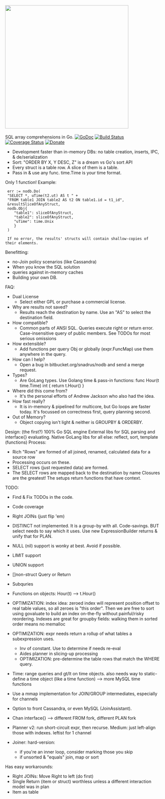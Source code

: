 # <img src="http://snadrus.github.io/logo-nodb.png" width="400">
SQL array comprehensions in Go. [![GoDoc](http://img.shields.io/badge/go-documentation-blue.svg?style=flat-square)](http://godoc.org/github.com/snadrus/nodb)        [![Build Status](http://img.shields.io/travis/snadrus/nodb.svg?style=flat-square)](https://travis-ci.org/snadrus/nodb)     [![Coverage Status](https://coveralls.io/repos/github/snadrus/nodb/badge.svg?branch=master)](https://coveralls.io/github/snadrus/nodb?branch=master)    [![Donate](https://www.paypalobjects.com/en_US/i/btn/btn_donate_SM.gif)](https://www.paypal.com/cgi-bin/webscr?cmd=_s-xclick&hosted_button_id=C6284X93YL4WA)

- Development faster than in-memory DBs: no table creation, inserts, IPC, & de/serialization
- Sort: "ORDER BY X, Y DESC, Z" is a dream vs Go's sort API
- Every struct is a table row. A slice of them is a table. 
- Pass in & use any func. time.Time is your time format.

Only 1 function! Example:

     err := nodb.Do(
     "SELECT *, uTime(t2.ut) AS t " +
     "FROM table1 JOIN table2 AS t2 ON table1.id = t1_id", 
     &resultSliceOfAnyStruct,
     nodb.Obj{
        "table1": sliceOfAnyStruct, 
        "table2": sliceOfAnyStruct, 
        "uTime": time.Unix
        }
     )

     If no error, the results' structs will contain shallow-copies of their elements.


Benefitting:
- no-Join policy scenarios (like Cassandra)
- When you know the SQL solution
- queries against in-memory caches
- Building your own DB.

FAQ:
- Dual License
  * Select either GPL or purchase a commercial license.
- Why are results not saved?
  * Results reach the destination by name. Use an "AS" to select the destination field.
- How compatible?
  * Common parts of ANSI SQL. Queries execute right or return error. Case-insensitive query of public members. See TODOs for most serious omissions
- How extensible?
  * Add functions per query Obj or globally (expr.FuncMap) use them anywhere in the query.
- How can I help?
  * Open a bug in bitbucket.org/snadrus/nodb and send a merge request.
- Types?
  * Are GoLang types. Use Golang time & pass-in functions:
      func Hour(t time.Time) int { return t.Hour() }
- Where did this come from?
  * It's the personal efforts of Andrew Jackson who also had the idea.
- How fast really?
  * It is in-memory & pipelined for multicore, but Go loops are faster today. It's focussed on correctness first, query planning second.
- Out of Memory?
  * Object copying isn't light & neither is GROUPBY & ORDERBY. 

Design: (the first?) 100% Go SQL engine
  External libs for SQL parsing and interface{} evaluating.
  Native GoLang libs for all else: reflect, sort, template (functions)
  Process:
  - Rich "Rows" are formed of all joined, renamed, calculated data for a source row
  - Processing occurs on these.
  - SELECT rows (just requested data) are formed.
  - The SELECT rows are mapped back to the destination by name
  Closures are the greatest! The setups return functions that have context.

TODO:
- Find & Fix TODOs in the code.
- Code coverage
- Right JOINs (just flip 'em)

- DISTINCT not implemented. It is a group-by with all. Code-savings. BUT select needs to say which it uses. Use new ExpressionBuilder returns & unify that for PLAN.

- NULL (nil) support is wonky at best. Avoid if possible.
- LIMIT  support
- UNION  support
- []non-struct Query or Return
- Subquries
- Functions on objects: Hour(t) --> t.Hour()

- OPTIMIZATION: index idea: zeroed index will represent position offset to real table
  values, so all zeroes is "this order". Then we are free to sort using govaluate
  to build an index on-the-fly without painful/risky reordering.
  Indexes are great for groupby fields: walking them in sorted order means no memalloc

- OPTIMIZATION: expr needs return a rollup of what tables a subexpression uses.
  - Inv of constant. Use to determine if needs re-eval
  - Aides planner in slicing-up processing
  - OPTIMIZATION: pre-determine the table rows that match the WHERE query.

- Time: range queries and gt/lt on time objects. also needs way to static-define a time object (like a time function) --> more MySQL time functions

- Use a mmap implementation for JOIN/GROUP intermediates, especially for channels

- Option to front Cassandra, or even MySQL (JoinAssistant).

- Chan interface{} --> different FROM fork, different PLAN fork

- Planner v2: run short-circuit expr, then recurse.
  Medium: just left-align those with indexes. leftist for 1 channel

- Joiner: hard-version:
  - if you're an inner loop, consider marking those you skip
  - if unsorted & "equals" join, map or sort

Has easy workarounds:
  - Right JOINs: Move Right to left (do first)
  - Single Return (item or struct)
      worthless unless a different interaction model was in plan
  - Item as table
